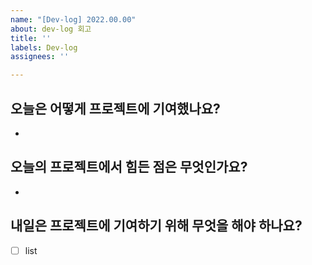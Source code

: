 ```yaml
---
name: "[Dev-log] 2022.00.00"
about: dev-log 회고
title: ''
labels: Dev-log
assignees: ''

---
```


## 오늘은 어떻게 프로젝트에 기여했나요?
- 

## 오늘의 프로젝트에서 힘든 점은 무엇인가요?
-

## 내일은 프로젝트에 기여하기 위해 무엇을 해야 하나요?
- [ ] list
